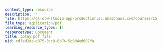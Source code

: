 ```yaml
---
content_type: resource
description: ''
file: https://ol-ocw-studio-app-production.s3.amazonaws.com/courses/15-031j-energy-decisions-markets-and-policies-spring-2012/cd7ad2aad3753cc86b765c9d4ed607fa_NmVdm5kqDvM.pdf
file_type: application/pdf
learning_resource_types: []
resourcetype: Document
title: 3play pdf file
uid: cd7ad2aa-d375-3cc8-6b76-5c9d4ed607fa
---
```

